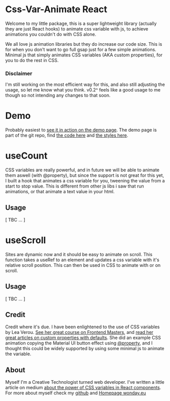 # Css-Var-Animate React

Welcome to my little package, this is a super lightweight library (actually they are just React hooks) to animate css variable with js, to achieve animations you couldn't do with CSS alone.

We all love js animation libraries but they do increase our code size. This is for when you don't want to go full gsap just for a few simple animations. Minimal js that simply animates CSS variables (AKA custom properties), for you to do the rest in CSS.

### Disclaimer

I'm still working on the most efficient way for this, and also still adjusting the usage, so let me know what you think.
v0.2^ feels like a good usage to me though so not intending any changes to that soon.

# Demo

Probably easiest to [see it in action on the demo page](https://css-var-animate.netlify.app/). The demo page is part of the git repo, find [the code here](https://github.com/Britnell/css-var-animate/blob/main/demo/src/App.tsx) and [the styles here](https://github.com/Britnell/css-var-animate/blob/main/demo/src/App.css).

# useCount

CSS variables are really powerful, and in future we will be able to animate them aswell (with @property), but since the support is not great for this yet, I built a hook that animates a css variable for you, tweening the value from a start to stop value. This is different from other js libs i saw that run animations, or that animate a text value in your html.

## Usage

[ TBC ... ]

# useScroll

Sites are dynamic now and it should be easy to animate on scroll. This function takes a useRef to an element and updates a css variable with it's relative scroll position. This can then be used in CSS to animate with or on scroll.

## Usage

[ TBC ... ]

## Credit

Credit where it's due. I have been enlightened to the use of CSS variables by Lea Verou. [See her great course on Frontend Masters](https://frontendmasters.com/courses/css-variables/), and [read her great articles on custom properties with defaults](https://lea.verou.me/2021/10/custom-properties-with-defaults/). She did an example CSS animation copying the Material UI button effect using [@property](https://developer.mozilla.org/en-US/docs/Web/CSS/@property), and I thought this could be widely supported by using some minimal js to animate the variable.

## About

Myself I'm a Creative Technologist turned web developer. I've written a little article on medium [about the power of CSS variables in React components](https://medium.com/p/153838e70b56). For more about myself check my [github](https://github.com/Britnell/) and [Homepage wonday.eu](https://wonday.eu/)
